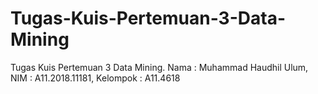 # Tugas-Kuis-Pertemuan-3-Data-Mining
Tugas Kuis Pertemuan 3 Data Mining. Nama : Muhammad Haudhil Ulum, NIM :  A11.2018.11181, Kelompok : A11.4618

